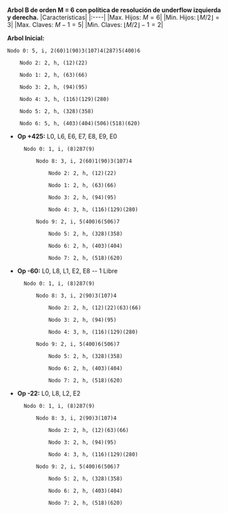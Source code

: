 **Arbol B de orden M = 6 con política de resolución de underflow izquierda y derecha.**
|Características|
|:----|
|Max. Hijos: $M = 6$|
|Min. Hijos: $\lfloor M/2 \rfloor = 3$|
|Max. Claves: $M - 1 = 5$|
|Min. Claves: $\lfloor M/2 \rfloor - 1 = 2$|

**Arbol Inicial:**

    Nodo 0: 5, i, 2(60)1(90)3(107)4(287)5(400)6

        Nodo 2: 2, h, (12)(22)

        Nodo 1: 2, h, (63)(66)

        Nodo 3: 2, h, (94)(95)

        Nodo 4: 3, h, (116)(129)(280)

        Nodo 5: 2, h, (328)(358)

        Nodo 6: 5, h, (403)(404)(506)(518)(620)

- **Op +425:** L0, L6, E6, E7, E8, E9, E0

        Nodo 0: 1, i, (8)287(9)

            Nodo 8: 3, i, 2(60)1(90)3(107)4

                Nodo 2: 2, h, (12)(22)

                Nodo 1: 2, h, (63)(66)

                Nodo 3: 2, h, (94)(95)

                Nodo 4: 3, h, (116)(129)(280)

            Nodo 9: 2, i, 5(400)6(506)7

                Nodo 5: 2, h, (328)(358)

                Nodo 6: 2, h, (403)(404)

                Nodo 7: 2, h, (518)(620)

- **Op -60:** L0, L8, L1, E2, E8 -- 1 Libre

        Nodo 0: 1, i, (8)287(9)

            Nodo 8: 3, i, 2(90)3(107)4

                Nodo 2: 2, h, (12)(22)(63)(66)

                Nodo 3: 2, h, (94)(95)

                Nodo 4: 3, h, (116)(129)(280)

            Nodo 9: 2, i, 5(400)6(506)7

                Nodo 5: 2, h, (328)(358)

                Nodo 6: 2, h, (403)(404)

                Nodo 7: 2, h, (518)(620)

- **Op -22:** L0, L8, L2, E2

        Nodo 0: 1, i, (8)287(9)

            Nodo 8: 3, i, 2(90)3(107)4

                Nodo 2: 2, h, (12)(63)(66)

                Nodo 3: 2, h, (94)(95)

                Nodo 4: 3, h, (116)(129)(280)

            Nodo 9: 2, i, 5(400)6(506)7

                Nodo 5: 2, h, (328)(358)

                Nodo 6: 2, h, (403)(404)

                Nodo 7: 2, h, (518)(620)